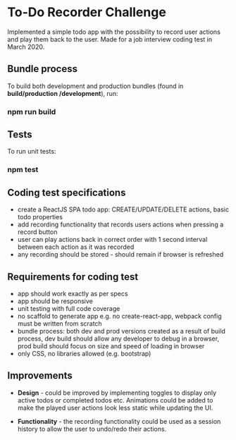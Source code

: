 # To-Do Recorder Challenge

Implemented a simple todo app with the possibility to record user actions and play them back to the user. Made for a job interview coding test in March 2020.

## Bundle process

To build both development and production bundles (found in **build/production /development**), run:

### npm run build

## Tests

To run unit tests:

### npm test

## Coding test specifications

- create a ReactJS SPA todo app: CREATE/UPDATE/DELETE actions, basic todo properties
- add recording functionality that records users actions when pressing a record button
- user can play actions back in correct order with 1 second interval between each action as it was recorded
- any recording should be stored - should remain if browser is refreshed

## Requirements for coding test

- app should work exactly as per specs
- app should be responsive
- unit testing with full code coverage
- no scaffold to generate app e.g. no create-react-app, webpack config must be written from scratch
- bundle process: both dev and prod versions created as a result of build process, dev build should allow any developer to debug in a browser, prod build should focus on size and speed of loading in browser
- only CSS, no libraries allowed (e.g. bootstrap)

## Improvements

- **Design** - could be improved by implementing toggles to display only active todos or completed todos etc. Animations could be added to make the played user actions look less static while updating the UI.

- **Functionality** - the recording functionality could be used as a session history to allow the user to undo/redo their actions.
